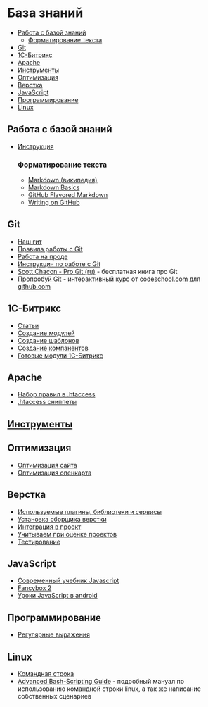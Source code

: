 База знаний
===========

- [Работа с базой знаний](#user-content-Работа-с-базой-знаний)
	- [Форматирование текста](#user-content-Форматирование-текста)
- [Git](#git)
- [1С-Битрикс](#1С-Битрикс)
- [Apache](#apache)
- [Инструменты](#Инструменты)
- [Оптимизация](#Оптимизация)
- [Верстка](#Верстка)
- [JavaScript](#javascript)
- [Программирование](#Программирование)
- [Linux](#linux)

## Работа с базой знаний

- [Инструкция](CONTRIBUTING.md)

	### Форматирование текста
	- [Markdown (википедия)](https://ru.wikipedia.org/wiki/Markdown)
	- [Markdown Basics](https://help.github.com/articles/markdown-basics/)
	- [GitHub Flavored Markdown](https://help.github.com/articles/github-flavored-markdown/)
	- [Writing on GitHub](https://help.github.com/articles/writing-on-github/)

## Git
- [Наш гит](Git/Gitlab/README.md)
- [Правила работы с Git](Git/Правила/README.md)
- [Работа на проде](Git/Продакшен/README.md)
- [Инструкция по работе с Git](Git/Инструкция/README.md)
- [Scott Chacon - Pro Git (ru)](http://git-scm.com/book/ru) - бесплатная книга про Git
- [Пропробуй Git](https://try.github.io) - интерактивный курс от [codeschool.com](http://codeschool.com) для [github.com](http://github.com)

## 1С-Битрикс
- [Статьи](Bitrix/Статьи/README.md)
- [Создание модулей](Bitrix/Modules/README.md)
- [Создание шаблонов](Bitrix/Templates/README.md)
- [Создание компанентов](Bitrix/Components/README.md)
- [Готовые модули 1С-Битрикс](Bitrix/Marketplace/README.md)

## Apache
- [Набор правил в .htaccess](Apache/.htaccess)
- [.htaccess сниппеты](Apache/README.md)

## [Инструменты](tools/README.md)

## Оптимизация
- [Оптимизация сайта](https://bitbucket.org/project-tm/project.testing)
- [Оптимизация опенкарта](Оптимизация/Опенкарт/README.md)

## Верстка
- [Используемые плагины, библиотеки и сервисы](Html/README.md)
- [Установка сборщика верстки](Html/Build/README.md)
- [Интеграция в проект](Html/Интеграция/README.md)
- [Учитываем при оценке проектов](Html/Оценка/README.md)
- [Тестирование](Html/Тестирование/README.md)

## JavaScript
- [Современный учебник Javascript](https://learn.javascript.ru/)
- [Fancybox 2](http://fancyapps.com/fancybox/)
- [Уроки JavaScript в android](https://play.google.com/store/apps/details?id=com.reedbook.jstutorial)

## Программирование
- [Регулярные выражения](Regexp/readme.pdf)

## Linux
- [Командная строка](Linux/Shell/README.md)
- [Advanced Bash-Scripting Guide](http://www.opennet.ru/docs/RUS/bash_scripting_guide/) - подробный мануал по использованию командной строки linux, а так же написание собственных сценариев
